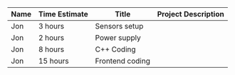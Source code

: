 | Name          | Time Estimate | Title                 | Project Description                       |
|---------------|---------------|------------------------|--------------------------------------------|
|Jon            |3 hours        |Sensors setup           |                                            |
|Jon            |2 hours        |Power supply            |                                            |
|Jon            |8 hours        |C++ Coding              |                                            |
|Jon            |15 hours       |Frontend coding         |                                            |
